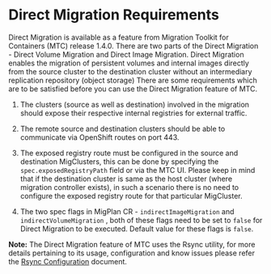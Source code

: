 # Direct Migration Requirements

Direct Migration is available as a feature from Migration Toolkit for Containers (MTC) release 1.4.0. There are two parts of the Direct Migration - Direct 
Volume Migration and Direct Image Migration. Direct Migration enables the migration of persistent volumes and internal
images directly from the source cluster to the destination cluster without an intermediary replication repository (object storage)
There are some requirements which are to be satisfied before you can use the Direct Migration feature of MTC.

1. The clusters (source as well as destination) involved in the migration should expose their respective internal registries
for external traffic.

2. The remote source and destination clusters should be able to communicate via OpenShift routes on port 443.

3. The exposed registry route must be configured in the source and destination MigClusters, this can be done by specifying
the `spec.exposedRegistryPath` field or via the MTC UI. Please keep in mind that if the destination cluster is same as the 
host cluster (where migration controller exists), in such a scenario there is no need to configure the exposed registry 
route for that particular MigCluster.

4. The two spec flags in MigPlan CR - `indirectImageMigration` and `indirectVolumeMigration` , both of these flags need to
be set to `false` for Direct Migration to be executed. Default value for these flags is `false`.

**Note:** The Direct Migration feature of MTC uses the Rsync utility, for more details pertaining to its usage, configuration and
know issues please refer the [Rsync Configuration](usage/RsyncConfiguration.md) document.
